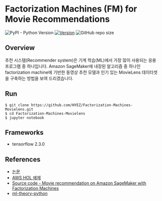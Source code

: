 # Factorization Machines (FM) for Movie Recommendations
![PyPI - Python Version](https://img.shields.io/pypi/pyversions/scikit-daisy) [![Version](https://img.shields.io/badge/version-v1.0.0-orange)](https://github.com/HYEZ/Factorization-Machines-Movielens) ![GitHub repo size](https://img.shields.io/github/repo-size/HYEZ/Factorization-Machines-Movielens)


## Overview
추천 시스템(Recommender system)은 기계 학습(ML)에서 가장 많이 사용되는 응용프로그램 중 하나입니다. Amazon SageMaker에 내장된 알고리즘 중 하나인 factorization machine에 기반한 동영상 추천 모델과 인기 있는 MovieLens 데이터셋을 구축하는 방법을 보여 드리겠습니다.


## Run
```
$ git clone https://github.com/HYEZ/Factorization-Machines-Movielens.git
$ cd Factorization-Machines-Movielens
$ jupyter notebook
```


## Frameworks
- tensorflow 2.3.0

## References
- [논문](https://www.csie.ntu.edu.tw/~b97053/paper/Rendle2010FM.pdf)
- [AWS HOL 예제](https://cloud.hosting.kr/techblog_180709_movie-recommender-with-factorization-machines/)
- [Source code - Movie recommendation on Amazon SageMaker with Factorization Machines](https://github.com/juliensimon/dlnotebooks/blob/master/sagemaker/03-Factorization-Machines-Movielens.ipynb)
- [ml-theory-python](https://github.com/yoonkt200/ml-theory-python/blob/master/05-recommender/FM.py)